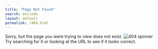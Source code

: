 ```yaml
---
title: "Page Not Found"
search: exclude
layout: default
permalink: /404.html
---
```


<div class="notfoundmain">
  <span>Sorry, but the page you were trying to view does not exist.</span>
  <img class="notfoundimage" src="img/spinninglogo.gif" alt="404 spinner" />
  <span>Try searching for it or looking at the URL to see if it looks correct.</span>
</div>